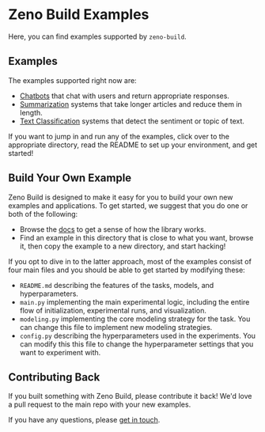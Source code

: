 # Zeno Build Examples

Here, you can find examples supported by `zeno-build`.

## Examples

The examples supported right now are:

- [Chatbots](chatbot/) that chat with users and return appropriate responses.
- [Summarization](summarization/) systems that take longer articles and reduce
  them in length.
- [Text Classification](text_classification/) systems that detect the sentiment
  or topic of text.

If you want to jump in and run any of the examples, click over to the appropriate
directory, read the README to set up your environment, and get
started!

## Build Your Own Example

Zeno Build is designed to make it easy for you to build your own new examples and
applications. To get started, we suggest that you do one or both of the following:

- Browse the [docs](../docs/) to get a sense of how the library works.
- Find an example in this directory that is close to what you want, browse it,
  then copy the example to a new directory, and start hacking!

If you opt to dive in to the latter approach, most of the examples consist of
four main files and you should be able to get started by modifying these:

- `README.md` describing the features of the tasks, models, and hyperparameters.
- `main.py` implementing the main experimental logic, including the entire flow
  of initialization, experimental runs, and visualization.
- `modeling.py` implementing the core modeling strategy for the task. You can
  change this file to implement new modeling strategies.
- `config.py` describing the hyperparameters used in the experiments. You can
  modify this this file to change the hyperparameter settings that you want to
  experiment with.

## Contributing Back

If you built something with Zeno Build, please contribute it back! We'd love a
pull request to the main repo with your new examples.

If you have any questions, please [get in touch](../README.md#get-in-touch).
